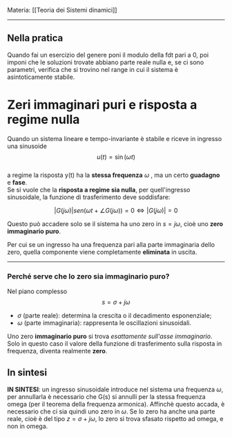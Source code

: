 Materia: [[Teoria dei Sistemi dinamici]]

---

## Nella pratica

Quando fai un esercizio del genere poni il modulo della fdt pari a 0, poi imponi che le soluzioni trovate abbiano parte reale nulla e, se ci sono parametri, verifica che si trovino nel range in cui il sistema è asintoticamente stabile.

# Zeri immaginari puri e risposta a regime nulla

Quando un sistema lineare e tempo-invariante è stabile e riceve in ingresso una sinusoide  
$$u(t) = \sin(\omega t)$$  
a regime la risposta  y(t)  ha la **stessa frequenza**  $\omega$ , ma un certo **guadagno** e **fase**.  
Se si vuole che la **risposta a regime sia nulla**, per quell'ingresso sinusoidale, la funzione di trasferimento deve soddisfare:

$$ |G(j\omega)|sen(\omega t + \angle{G(j\omega)} ) = 0 \Leftrightarrow |G(j\omega)| = 0 $$

Questo può accadere solo se il sistema ha uno zero in  $s = j\omega$, cioè uno **zero immaginario puro**.  

Per cui se un ingresso ha una frequenza pari alla parte immaginaria dello zero, quella componente viene completamente **eliminata** in uscita.

---

### Perché serve che lo zero sia immaginario puro?

Nel piano complesso $$ s = \sigma + j\omega $$
- $\sigma$  (parte reale): determina la crescita o il decadimento esponenziale;
- $\omega$  (parte immaginaria): rappresenta le oscillazioni sinusoidali.

Uno zero **immaginario puro** si trova *esattamente sull'asse immaginario*.  Solo in questo caso il valore della funzione di trasferimento sulla risposta in frequenza,  diventa realmente **zero**.

## In sintesi

**IN SINTESI**: un ingresso sinusoidale introduce nel sistema una frequenza $\omega$, per annullarla è necessario che G(s) si annulli per la stessa frequenza omega (per il teorema della frequenza armonica). Affinchè questo accada, è necessario che ci sia quindi uno zero in $\omega$. Se lo zero ha anche una parte reale, cioè è del tipo $z = \sigma + j\omega$, lo zero si trova sfasato rispetto ad omega, e non in omega.



